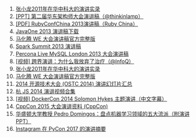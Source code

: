 1. [张小龙2011年在华中科大的演讲实录](https://weekly.manong.io/bounce?url=http%3A%2F%2Fwww.36kr.com%2Fp%2F206006.html&aid=14&nid=1)
1. [[PPT] 第二届华东架构师大会演讲稿（@thinkinlamp）](https://weekly.manong.io/bounce?url=http%3A%2F%2Fvdisk.weibo.com%2Fs%2Fz7TskCOlafyel&aid=130&nid=8)
1. [[PDF] RubyConfChina 2013演讲稿（Ruby China）](https://weekly.manong.io/bounce?url=http%3A%2F%2Fvdisk.weibo.com%2Fs%2FG-kaugh6OVT7&aid=135&nid=8)
1. [JavaOne 2013 演讲稿下载](https://weekly.manong.io/bounce?url=https%3A%2F%2Foracleus.activeevents.com%2F2013%2Fconnect%2Fsearch.ww%3FeventRef%3Djavaone&aid=153&nid=9)
1. [马化腾 WE 大会演讲稿官方完整版](https://weekly.manong.io/bounce?url=http%3A%2F%2Fp.t.qq.com%2Flongweibo%2Fpage.php%3Fid%3D314489003153716%26lid%3D8466589935109084613&aid=174&nid=9)
1. [Spark Summit 2013 演讲稿](https://weekly.manong.io/bounce?url=http%3A%2F%2Fspark-summit.org%2Fagenda%2F&aid=246&nid=12)
1. [Percona Live MySQL London 2013 大会演讲稿](https://weekly.manong.io/bounce?url=http%3A%2F%2Fwww.percona.com%2Flive%2Flondon-2013%2Fslides&aid=247&nid=12)
1. [[视频] 跨界演讲：为什么我放弃了治疗（@InfoQ）](https://weekly.manong.io/bounce?url=http%3A%2F%2Fwww.infoq.com%2Fcn%2Fpresentations%2Fstraddling-speech-why-i-gave-up-treatment&aid=255&nid=12)
1. [张小龙2011年在华中科大的演讲实录](https://weekly.manong.io/bounce?url=http%3A%2F%2Fwww.36kr.com%2Fp%2F206006.html&aid=14&nid=16)
1. [马化腾 WE 大会演讲稿官方完整版](https://weekly.manong.io/bounce?url=http%3A%2F%2Fp.t.qq.com%2Flongweibo%2Fpage.php%3Fid%3D314489003153716%26lid%3D8466589935109084613&aid=174&nid=16)
1. [2014 开源技术大会 (OSTC 2014) 演讲幻灯片汇总](https://weekly.manong.io/bounce?url=http%3A%2F%2Fcode.csdn.net%2Fnews%2F2819106&aid=918&nid=27)
1. [杭 JS 2014 演讲视频合集](https://weekly.manong.io/bounce?url=http%3A%2F%2Fcnodejs.org%2Ftopic%2F53bbc408a3ccaece73467f11&aid=1254&nid=38)
1. [[视频] DockerCon 2014 Solomon Hykes 主题演讲（中文字幕）](https://weekly.manong.io/bounce?url=http%3A%2F%2Fv.youku.com%2Fv_show%2Fid_XNzQ2NDk1NTE2.html&aid=1287&nid=39)
1. [CppCon 2015 大会演讲资料 (CppCon)](https://weekly.manong.io/bounce?url=https%3A%2F%2Fgithub.com%2FCppCon%2FCppCon2015%3Fhmsr%3Dtoutiao.io%26utm_medium%3Dtoutiao.io%26utm_source%3Dtoutiao.io&aid=3856&nid=90)
1. [华盛顿大学教授 Pedro Domingos：盘点机器学习领域的五大流派（附演讲 PPT）](https://weekly.manong.io/bounce?url=http%3A%2F%2Fwww.almosthuman.cn%2F2015%2F11%2F28%2Ft8ysa%2F&aid=4484&nid=97)
1. [Instagram 在 PyCon 2017 的演讲摘要](https://weekly.manong.io/bounce?url=https%3A%2F%2Ftoutiao.io%2Fk%2Fjgc1up&aid=9803&nid=170)
